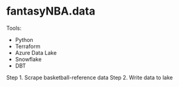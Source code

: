 # fantasyNBA.data

Tools:
- Python
- Terraform
- Azure Data Lake
- Snowflake
- DBT

Step 1. Scrape basketball-reference data
Step 2. Write data to lake 